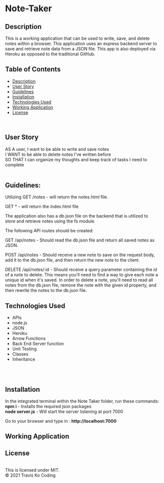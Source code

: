 # Note-Taker


## Description

This is a working application that can be used to write, save, and delete notes within a browser. This application uses an express backend server to save and retrieve note data from a JSON file. This app is also deployed via Heroku as opposed to the traditional GitHub.


## Table of Contents

- [Description](#description)
- [User Story](#user-story)
- [Guidelines](#guidelines)
- [Installation](#installation)
- [Technologies Used](#technologies-used)
- [Working Application](#working-application)
- [License](#license)
<br />

## User Story

AS A user, I want to be able to write and save notes
<br />
I WANT to be able to delete notes I've written before
<br />
SO THAT I can organize my thoughts and keep track of tasks I need to complete
<br />
<br />

## Guidelines:

Utilizing GET /notes - will return the notes.html file.

GET * - will return the index.html file

The application also has a db.json file on the backend that is utilized to store and retrieve notes using the fs module.

The following API routes should be created:

GET /api/notes - Should read the db.json file and return all saved notes as JSON.

POST /api/notes - Should receive a new note to save on the request body, add it to the db.json file, and then return the new note to the client.


DELETE /api/notes/:id - Should receive a query parameter containing the id of a note to delete. This means you'll need to find a way to give each note a unique id when it's saved. In order to delete a note, you'll need to read all notes from the db.json file, remove the note with the given id property, and then rewrite the notes to the db.json file.

## Technologies Used

- APIs
- node.js
- JSON
- Heroku
- Arrow Functions
- Back End Server function
- Unit Testing
- Classes
- Inheritance
<br />
<br />

## Installation

In the integrated terminal within the Note Taker folder, run these commands:
<br />
<strong>npm i</strong>    -    Installs the required json packages
<br />
<strong>node server.js</strong>     -      Will start the server listening at port 7000
<br />

Go to your browser and type in :
<strong>http://localhost:7000</strong>


## Working Application


## License
<br />
This is licensed under MIT.
<br />
© 2021 Travis Ko Coding